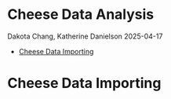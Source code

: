 Cheese Data Analysis
================
Dakota Chang, Katherine Danielson
2025-04-17

- [Cheese Data Importing](#cheese-data-importing)

# Cheese Data Importing
